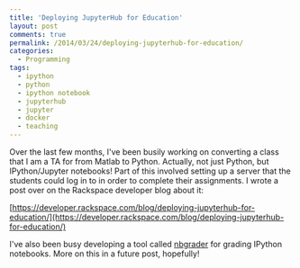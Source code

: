 ```yaml
---
title: 'Deploying JupyterHub for Education'
layout: post
comments: true
permalink: /2014/03/24/deploying-jupyterhub-for-education/
categories:
  - Programming
tags:
  - ipython
  - python
  - ipython notebook
  - jupyterhub
  - jupyter
  - docker
  - teaching
---
```


Over the last few months, I've been busily working on converting a class that I am a TA for from Matlab to Python. Actually, not just Python, but IPython/Jupyter notebooks! Part of this involved setting up a server that the students could log in to in order to complete their assignments. I wrote a post over on the Rackspace developer blog about it:

[https://developer.rackspace.com/blog/deploying-jupyterhub-for-education/](https://developer.rackspace.com/blog/deploying-jupyterhub-for-education/)

I've also been busy developing a tool called [nbgrader](http://github.com/jupyter/nbgrader) for grading IPython notebooks. More on this in a future post, hopefully!